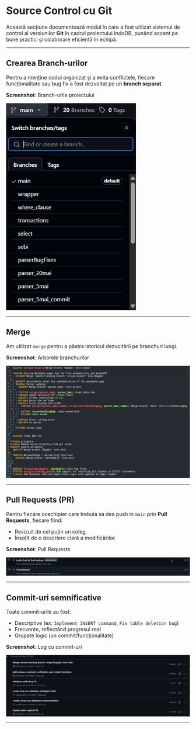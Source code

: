 # Source Control cu Git

Această secțiune documentează modul în care a fost utilizat sistemul de control al versiunilor **Git** în cadrul proiectului IndoDB, punând accent pe bune practici și colaborare eficientă în echipă.

---

## Crearea Branch-urilor

Pentru a menține codul organizat și a evita conflictele, fiecare funcționalitate sau bug fix a fost dezvoltat pe un **branch separat**.

**Screenshot**: Branch-urile proiectului

![Creare Branch](./branch.png)

---

## Merge

Am utilizat `merge` pentru a păstra istoricul dezvoltării pe branchuri lungi.

**Screenshot**: Arborele branchurilor

![Git Merge](./merge.png)

---

## Pull Requests (PR)

Pentru fiecare coechipier care trebuia sa dea push in `main` prin **Pull Requests**, fiecare fiind:

- Revizuit de cel puțin un coleg.
- Însoțit de o descriere clară a modificărilor.

**Screenshot**: Pull Requests

![Lista PR-uri](./pull.png)

---

## Commit-uri semnificative

Toate commit-urile au fost:

- Descriptive (ex: `Implement INSERT command`, `Fix table deletion bug`)
- Frecvente, reflectând progresul real
- Grupate logic (un commit/funcționalitate)

**Screenshot**: Log cu commit-uri

![Git Log](./git-log.png)

---
